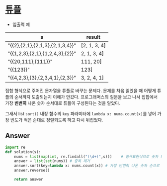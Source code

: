 # [튜플](https://programmers.co.kr/learn/courses/30/lessons/64065)

- 입출력 예

| s | result |
|-|-|
|"{{2},{2,1},{2,1,3},{2,1,3,4}}"|[2, 1, 3, 4]|
|"{{1,2,3},{2,1},{1,2,4,3},{2}}"|2, 1, 3, 4]|
|"{{20,111},{111}}"|111, 20]|
|"{{123}}"|123]|
|"{{4,2,3},{3},{2,3,4,1},{2,3}}"|3, 2, 4, 1]|

집합 형식으로 주어진 문자열을 튜플로 바꾸는 문제다. 문제를 처음 읽었을 때 어떻게 튜플의 순서까지 도출되는지 이해가 안갔다. 프로그래머스의 질문을 보고 나서 집합에서 가장 **빈번히** 나온 숫자 순서대로 튜플이 구성된다는 것을 알았다.

그새서 list `sort()` 내장 함수의 `key` 파라미터에 `lambda x: nums.count(x)`를 넣어 가장 빈도가 적은 순대로 정렬되도록 하고 다시 뒤집었다.

## Answer

```python
import re
def solution(s):
    nums = list(map(int, re.findall("(\d+)",s)))    # 정규표현식으로 숫자 파싱
    answer = list(set(nums)) # 중복 제거
    answer.sort(key=lambda x: nums.count(x)) # 가장 빈번히 나온 숫자 순으로 정렬
    answer.reverse()

    return answer
```